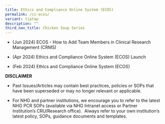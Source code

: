 ```yaml
---
title: Ethics and Compliance Online System (ECOS)
permalink: /cs-ecos/
variant: tiptap
description: ""
third_nav_title: Chicken Soup Series
---
```

<ul data-tight="true" class="tight">
<li>
<p>(Jun 2024) ECOS - How to Add Team Members in Clinical Research Management
(CRMS)</p>
</li>
<li>
<p>(Apr 2024) Ethics and Compliance Online System (ECOS) Launch</p>
</li>
<li>
<p>(Feb 2024) Ethics and Compliance Online System (ECOS)</p>
</li>
</ul>
<p></p>
<p></p>
<p><strong>DISCLAIMER</strong>
</p>
<ul data-tight="true" class="tight">
<li>
<p>Past Issues/Articles may contain best practices, policies or SOPs that
have been superseded or may no longer relevant or applicable.</p>
</li>
<li>
<p>For NHG and partner institutions, we encourage you to refer to the latest
NHG PCR SOPs (available via NHG Intranet access or Partner Institution’s
CRU/Research office).&nbsp; Always refer to your own institution’s latest
policy, SOPs, guidance documents and templates.</p>
</li>
</ul>
<p></p>